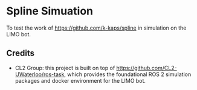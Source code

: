 # Spline Simuation

To test the work of https://github.com/k-kaps/spline in simulation on the LIMO bot.

## Credits

- CL2 Group: this project is built on top of https://github.com/CL2-UWaterloo/ros-task, which provides the foundational ROS 2 simulation packages and docker environment for the LIMO bot.